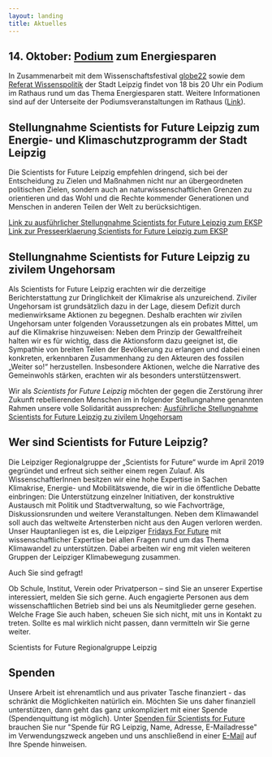 ```yaml
---
layout: landing
title: Aktuelles
---
```


<h2>14. Oktober: <a href="https://s4f-leipzig.de/podium/">Podium</a> zum Energiesparen</h2>
In Zusammenarbeit mit dem Wissenschaftsfestival <a href="https://www.globe-festival.de/">globe22</a> sowie dem <a href="https://www.leipzig.de/buergerservice-und-verwaltung/aemter-und-behoerdengaenge/behoerden-und-dienstleistungen/dienststelle/referat-wissenspolitik-0117">Referat Wissenspolitik</a> der Stadt Leipzig findet von 18 bis 20 Uhr ein Podium im Rathaus rund um das Thema Energiesparen statt. Weitere Informationen sind auf der Unterseite der Podiumsveranstaltungen im Rathaus (<a href="https://s4f-leipzig.de/podium/">Link</a>).


<h2>Stellungnahme Scientists for Future Leipzig zum Energie- und Klimaschutzprogramm der Stadt Leipzig</h2>

<p>Die Scientists for Future Leipzig empfehlen dringend, sich bei der Entscheidung zu Zielen und Maßnahmen nicht nur an übergeordneten politischen Zielen, sondern auch an naturwissenschaftlichen Grenzen zu orientieren und das Wohl und die Rechte kommender Generationen und Menschen in anderen Teilen der Welt zu berücksichtigen.</p> 

<a href="https://s4f-leipzig.de/documents/221010_Stellungnahme_EKSP.pdf">Link zu ausführlicher Stellungnahme Scientists for Future Leipzig zum EKSP</a>
<a href="https://s4f-leipzig.de/documents/221010_Presseerklaerung.pdf">Link zur Presseerklaerung Scientists for Future Leipzig zum EKSP</a>

<h2>Stellungnahme Scientists for Future Leipzig zu zivilem Ungehorsam</h2>

<p>Als Scientists for Future Leipzig erachten wir die derzeitige Berichterstattung zur Dringlichkeit der Klimakrise als unzureichend. Ziviler Ungehorsam ist grundsätzlich dazu in der Lage, diesem Defizit durch medienwirksame Aktionen zu begegnen. Deshalb erachten wir zivilen Ungehorsam unter folgenden Voraussetzungen als ein probates Mittel, um auf die Klimakrise hinzuweisen: Neben dem Prinzip der Gewaltfreiheit halten wir es für wichtig, dass die Aktionsform dazu geeignet ist, die Sympathie von breiten Teilen der Bevölkerung zu erlangen und dabei einen konkreten, erkennbaren Zusammenhang zu den Akteuren des fossilen „Weiter so!“ herzustellen. Insbesondere Aktionen, welche die Narrative des Gemeinwohls stärken, erachten wir als besonders unterstützenswert.</p>

Wir als <i>Scientists for Future Leipzig</i> möchten der gegen die Zerstörung ihrer Zukunft rebellierenden Menschen im in folgender Stellungnahme genannten Rahmen unsere volle Solidarität aussprechen: <a href="https://s4f-leipzig.de/documents/Stellungnahme_zU_S4F_Leipzig.pdf"> Ausführliche Stellungnahme Scientists for Future Leipzig zu zivilem Ungehorsam</a>


<h2>Wer sind Scientists for Future Leipzig?</h2>

Die Leipziger Regionalgruppe der „Scientists for Future“ wurde im April 2019 gegründet und erfreut sich seither einem regen Zulauf. Als WissenschaftlerInnen besitzen wir eine hohe Expertise in Sachen Klimakrise, Energie- und Mobilitätswende, die wir in die öffentliche Debatte einbringen: Die Unterstützung einzelner Initiativen, der konstruktive Austausch mit Politik und Stadtverwaltung, so wie Fachvorträge, Diskussionsrunden und weitere Veranstaltungen. Neben dem Klimawandel soll auch das weltweite Artensterben nicht aus den Augen verloren werden. Unser Hauptanliegen ist es, die Leipziger <a href="https://fffleipzig.de/" target="blank">Fridays For Future</a> mit wissenschaftlicher Expertise bei allen Fragen rund um das Thema Klimawandel zu unterstützen. Dabei arbeiten wir eng mit vielen weiteren Gruppen der Leipziger Klimabewegung zusammen.

Auch Sie sind gefragt! 

Ob Schule, Institut, Verein oder Privatperson – sind Sie an unserer Expertise interessiert, melden Sie sich gerne. Auch engagierte Personen aus dem wissenschaftlichen Betrieb sind bei uns als Neumitglieder gerne gesehen. Welche Frage Sie auch haben, scheuen Sie sich nicht, mit uns in Kontakt zu treten. Sollte es mal wirklich nicht passen, dann vermitteln wir Sie gerne weiter.

Scientists for Future Regionalgruppe Leipzig


<h2>Spenden</h2>

Unsere Arbeit ist ehrenamtlich und aus privater Tasche finanziert - das schränkt die Möglichkeiten natürlich ein. Möchten Sie uns daher finanziell unterstützen, dann geht das ganz unkompliziert mit einer Spende (Spendenquittung ist möglich). Unter <a href="https://de.scientists4future.org/ueber-uns/spenden/">Spenden für Scientists for Future</a> brauchen Sie nur "Spende für RG Leipzig, Name, Adresse, E-Mailadresse" im Verwendungszweck angeben und uns anschließend in einer <a href="mailto:leipzig@scientists4future.org">E-Mail</a> auf Ihre Spende hinweisen.

